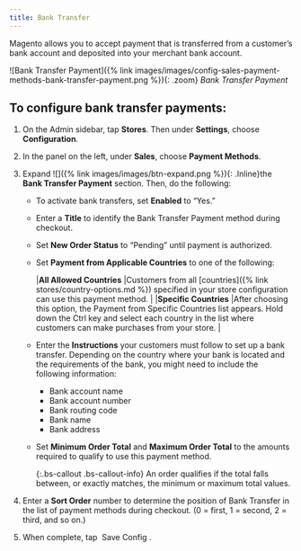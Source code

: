 ```yaml
---
title: Bank Transfer
---
```



Magento allows you to accept payment that is transferred from a customer’s bank account and deposited into your merchant bank account.

![Bank Transfer Payment]({% link images/images/config-sales-payment-methods-bank-transfer-payment.png %}){: .zoom}
_Bank Transfer Payment_

## To configure bank transfer payments:

1. On the Admin sidebar, tap **Stores**. Then under **Settings**, choose **Configuration**.

1. In the panel on the left, under **Sales**, choose **Payment Methods**.

1. Expand ![]({% link images/images/btn-expand.png %}){: .Inline}the **Bank Transfer Payment** section. Then, do the following:

   - To activate bank transfers, set **Enabled** to “Yes.”

   - Enter a **Title** to identify the Bank Transfer Payment method during checkout.

   - Set **New Order Status** to “Pending” until payment is authorized.

   - Set **Payment from Applicable Countries** to one of the following:

     |**All Allowed Countries** |Customers from all [countries]({% link stores/country-options.md %}) specified in your store configuration can use this payment method. |
     |**Specific Countries** |After choosing this option, the Payment from Specific Countries list appears. Hold down the Ctrl key and select each country in the list where customers can make purchases from your store. |

   - Enter the **Instructions** your customers must follow to set up a bank transfer. Depending on the country where your bank is located and the requirements of the bank, you might need to include the following information:

     - Bank account name
     - Bank account number
     - Bank routing code
     - Bank name
     - Bank address

   - Set **Minimum Order Total** and **Maximum Order Total** to the amounts required to qualify to use this payment method.

     {:.bs-callout .bs-callout-info}
     An order qualifies if the total falls between, or exactly matches, the minimum or maximum total values.

1. Enter a **Sort Order** number to determine the position of Bank Transfer in the list of payment methods during checkout. (0 = first, 1 = second, 2 = third, and so on.)

1. When complete, tap <span class="btn"> Save Config </span>.
